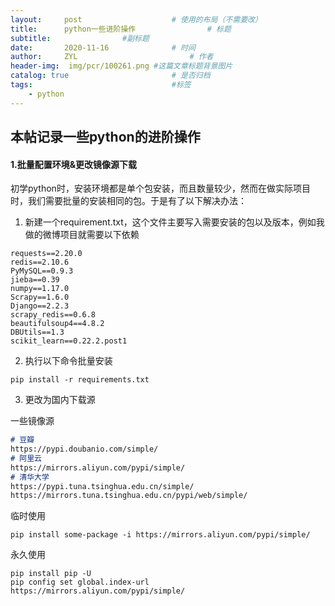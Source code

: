 ```yaml
---
layout:     post   				    # 使用的布局（不需要改）
title:      python一些进阶操作 				# 标题 
subtitle:                #副标题
date:       2020-11-16 				# 时间
author:     ZYL 						# 作者
header-img:  img/pcr/100261.png #这篇文章标题背景图片
catalog: true 						# 是否归档
tags:								#标签
    - python
---
```


## 本帖记录一些python的进阶操作

#### 1.批量配置环境&更改镜像源下载

初学python时，安装环境都是单个包安装，而且数量较少，然而在做实际项目时，我们需要批量的安装相同的包。于是有了以下解决办法：

1. 新建一个requirement.txt，这个文件主要写入需要安装的包以及版本，例如我做的微博项目就需要以下依赖

```
requests==2.20.0
redis==2.10.6
PyMySQL==0.9.3
jieba==0.39
numpy==1.17.0
Scrapy==1.6.0
Django==2.2.3
scrapy_redis==0.6.8
beautifulsoup4==4.8.2
DBUtils==1.3
scikit_learn==0.22.2.post1
```

2. 执行以下命令批量安装

```shell
pip install -r requirements.txt
```

3. 更改为国内下载源

一些镜像源

```markdown
# 豆瓣
https://pypi.doubanio.com/simple/
# 阿里云    
https://mirrors.aliyun.com/pypi/simple/
# 清华大学
https://pypi.tuna.tsinghua.edu.cn/simple/
https://mirrors.tuna.tsinghua.edu.cn/pypi/web/simple/
```
临时使用
```shell
pip install some-package -i https://mirrors.aliyun.com/pypi/simple/
```
永久使用

```shell
pip install pip -U
pip config set global.index-url https://mirrors.aliyun.com/pypi/simple/
```

